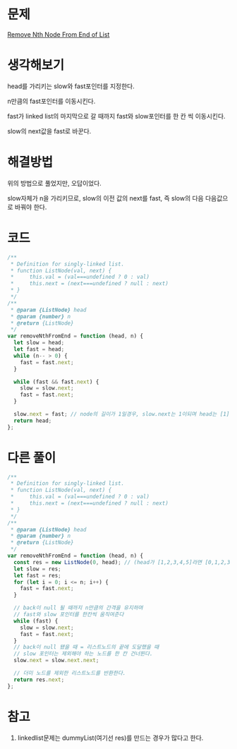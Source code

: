 # 문제

[Remove Nth Node From End of List
](https://leetcode.com/problems/remove-nth-node-from-end-of-list/)

# 생각해보기

head를 가리키는 slow와 fast포인터를 지정한다.

n만큼의 fast포인터를 이동시킨다.

fast가 linked list의 마지막으로 갈 때까지 fast와 slow포인터를 한 칸 씩 이동시킨다.

slow의 next값을 fast로 바꾼다.

# 해결방법

위의 방법으로 풀었지만, 오답이었다.

slow자체가 n을 가리키므로, slow의 이전 값의 next를 fast, 즉 slow의 다음 다음값으로 바꿔야 한다.

# 코드

```js
/**
 * Definition for singly-linked list.
 * function ListNode(val, next) {
 *     this.val = (val===undefined ? 0 : val)
 *     this.next = (next===undefined ? null : next)
 * }
 */
/**
 * @param {ListNode} head
 * @param {number} n
 * @return {ListNode}
 */
var removeNthFromEnd = function (head, n) {
  let slow = head;
  let fast = head;
  while (n-- > 0) {
    fast = fast.next;
  }

  while (fast && fast.next) {
    slow = slow.next;
    fast = fast.next;
  }

  slow.next = fast; // node의 길이가 1일경우, slow.next는 1이되며 head는 [1]이 된다.(오답)
  return head;
};
```

# 다른 풀이

```js
/**
 * Definition for singly-linked list.
 * function ListNode(val, next) {
 *     this.val = (val===undefined ? 0 : val)
 *     this.next = (next===undefined ? null : next)
 * }
 */
/**
 * @param {ListNode} head
 * @param {number} n
 * @return {ListNode}
 */
var removeNthFromEnd = function (head, n) {
  const res = new ListNode(0, head); // (head가 [1,2,3,4,5]라면 [0,1,2,3,4,5]가 된다)
  let slow = res;
  let fast = res;
  for (let i = 0; i <= n; i++) {
    fast = fast.next;
  }

  // back이 null 될 때까지 n만큼의 간격을 유지하며
  // fast와 slow 포인터를 한칸씩 움직여준다
  while (fast) {
    slow = slow.next;
    fast = fast.next;
  }
  // back이 null 됐을 때 = 리스트노드의 끝에 도달했을 때
  // slow 포인터는 제외해야 하는 노드를 한 칸 건너뛴다.
  slow.next = slow.next.next;

  // 더미 노드를 제외한 리스트노드를 반환한다.
  return res.next;
};
```

# 참고

1. linkedlist문제는 dummyList(여기선 res)를 만드는 경우가 많다고 한다.
